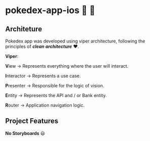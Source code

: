 # pokedex-app-ios :iphone: :apple:

## **Architeture** 

Pokedex app was developed using viper architecture, following the principles of _**clean architecture**_ :heart:.

**Viper**:

**V**iew -> Represents everything where the user will interact. <p> 
**I**nteractor -> Represents a use case. <p>
**P**resenter -> Responsible for the logic of vision. <p>
**E**ntity -> Represents the API and / or Bank entity. <p>
**R**outer -> Application navigation logic.<p>

## Project Features

**No Storyboards** :smiley:


